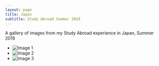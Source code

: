 ```yaml
---
layout: page
title: Japan
subtitle: Study Abroad Summer 2019
---
```

<script src="/js/md-gallery.js"></script>

A gallery of images from my Study Abroad experience in Japan, Summer 2019

* ![Image 1](https://sirwilliamthefirst.github.io/img/japan/japanwill1.jpg)
* ![Image 2](https://sirwilliamthefirst.github.io/img/japan/japanwill2.jpg)
* ![Image 3](https://sirwilliamthefirst.github.io/img/japan/mishima1.jpg)

  
<script>
    md_gallery();
</script>
